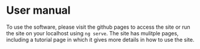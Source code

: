 # User manual

To use the software, please visit the github pages to access the site or run the site on your localhost using `ng serve`. The site has mulitple pages, including a tutorial page in which it gives more details in how to use the site.
